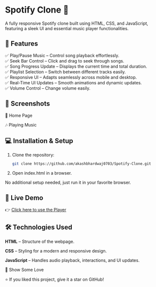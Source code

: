 # Spotify Clone 🎵

A fully responsive Spotify clone built using HTML, CSS, and JavaScript, featuring a sleek UI and essential music player functionalities.

## 🚀 Features

✅ Play/Pause Music – Control song playback effortlessly.<br>
✅ Seek Bar Control – Click and drag to seek through songs.<br>
✅ Song Progress Update – Displays the current time and total duration.<br>
✅ Playlist Selection – Switch between different tracks easily.<br>
✅ Responsive UI – Adapts seamlessly across mobile and desktop.<br>
✅ Real-Time UI Updates – Smooth animations and dynamic updates.<br>
✅ Volume Control – Change volume easily.

## 📸 Screenshots

🎵 Home Page

🎶 Playing Music

## 💻 Installation & Setup

1. Clone the repository:  
   ```bash
   git clone https://github.com/akashbhardwaj0703/Spotify-Clone.git

2. Open index.html in a browser.

No additional setup needed, just run it in your favorite browser.

## 🔗 Live Demo

👉 [Click here to use the Player](https://akashbhardwaj0703.github.io/Spotify-Clone/)

## 🛠 Technologies Used

**HTML** – Structure of the webpage.

**CSS** – Styling for a modern and responsive design.

**JavaScript** – Handles audio playback, interactions, and UI updates.

🌟 Show Some Love

⭐ If you liked this project, give it a star on GitHub!

